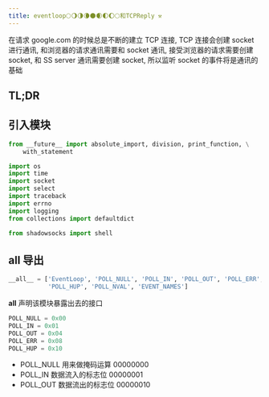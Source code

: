 ```yaml
---
title: eventloop🌕🌖🌗🌘🌑🌒🌓🌔🌕和TCPReply ⚒
---
```


在请求 google.com 的时候总是不断的建立 TCP 连接, TCP 连接会创建 socket 进行通讯, 和浏览器的请求通讯需要和 socket 通讯, 接受浏览器的请求需要创建 socket, 和 SS server 通讯需要创建 socket, 所以监听 socket 的事件将是通讯的基础

## TL;DR

<!-- TODO: 添加 TL;DR -->

## 引入模块

```python
from __future__ import absolute_import, division, print_function, \
    with_statement

import os
import time
import socket
import select
import traceback
import errno
import logging
from collections import defaultdict

from shadowsocks import shell
```

## __all__ 导出

```python
__all__ = ['EventLoop', 'POLL_NULL', 'POLL_IN', 'POLL_OUT', 'POLL_ERR',
           'POLL_HUP', 'POLL_NVAL', 'EVENT_NAMES']
```

__all__ 声明该模块暴露出去的接口

```python
POLL_NULL = 0x00
POLL_IN = 0x01
POLL_OUT = 0x04
POLL_ERR = 0x08
POLL_HUP = 0x10
```

* POLL_NULL 用来做掩码运算 00000000
* POLL_IN 数据流入的标志位 00000001
* POLL_OUT 数据流出的标志位 00000010